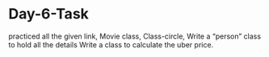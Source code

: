 # Day-6-Task
practiced all the given link,
Movie class,
Class-circle,
Write a “person” class to hold all the details
Write a class to calculate the uber price.
